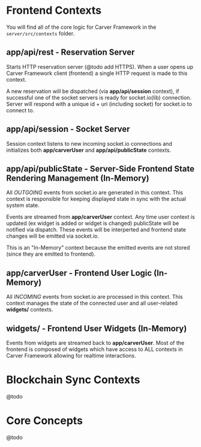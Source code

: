 # Frontend Contexts

You will find all of the core logic for Carver Framework in the `server/src/contexts` folder.

## app/api/rest - Reservation Server

Starts HTTP reservation server (@todo add HTTPS). When a user opens up Carver Framework client (frontend) a single HTTP request is made to this context. 

A new reservation will be dispatched (via **app/api/session** context), if successful one of the socket servers is ready for socket.io(lib) connection. Server will respond with a unique id + uri (including socket) for socket.io to connect to.

## app/api/session - Socket Server

Session context listens to new incoming socket.io connections and initializes both **app/carverUser** and **app/api/publicState** contexts. 

## app/api/publicState - Server-Side Frontend State Rendering Management (In-Memory)

All *OUTGOING* events from socket.io are generated in this context. This context is responsible for keeping displayed state in sync with the actual system state.  

Events are streamed from **app/carverUser** context. Any time user context is updated (ex widget is added or widget is changed) publicState will be notified via dispatch. These events will be interperted and frontend state changes will be emitted via socket.io.

This is an "In-Memory" context because the emitted events are not stored (since they are emitted to frontend).

## app/carverUser - Frontend User Logic (In-Memory)

All *INCOMING* events from socket.io are processed in this context. This context manages the state of the connected user and all user-related **widgets/** contexts.

## widgets/ - Frontend User Widgets (In-Memory)

Events from widgets are streamed back to **app/carverUser**. Most of the frontend is composed of widgets which have access to ALL contexts in Carver Framework allowing for realtime interactions.

# Blockchain Sync Contexts

@todo

# Core Concepts

@todo